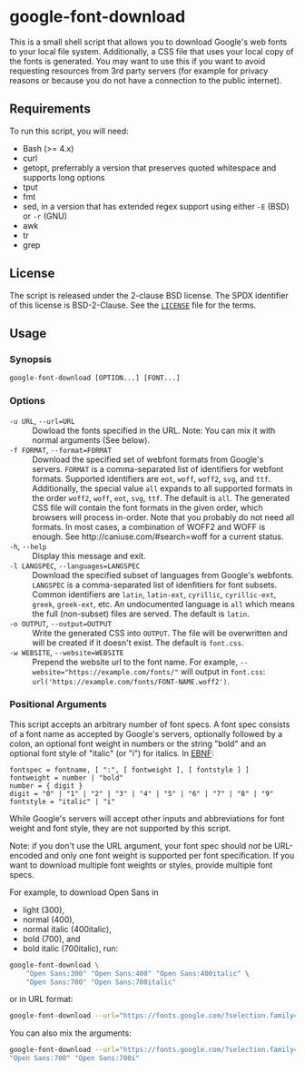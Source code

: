 # google-font-download

This is a small shell script that allows you to download Google's web fonts to
your local file system. Additionally, a CSS file that uses your local copy of
the fonts is generated. You may want to use this if you want to avoid
requesting resources from 3rd party servers (for example for privacy reasons or
because you do not have a connection to the public internet).

## Requirements

To run this script, you will need:

 - Bash (>= 4.x)
 - curl
 - getopt, preferrably a version that preserves quoted whitespace and supports long options
 - tput
 - fmt
 - sed, in a version that has extended regex support using either `-E` (BSD) or `-r` (GNU)
 - awk
 - tr
 - grep

## License

The script is released under the 2-clause BSD license. The SPDX identifier of
this license is BSD-2-Clause. See the [`LICENSE`](LICENSE) file for
the terms.

## Usage

### Synopsis
  `google-font-download [OPTION...] [FONT...]`

### Options

<dl>
    <dt><code>-u URL</code>, <code>--url=URL</code></dt>
    <dd>Dowload the fonts specified in the URL. Note: You can mix it with normal arguments (See below).</dd>
    <dt><code>-f FORMAT</code>, <code>--format=FORMAT</code></dt>
    <dd>Download the specified set of webfont formats from Google's servers.
        <code>FORMAT</code> is a comma-separated list of identifiers for
        webfont formats. Supported identifiers are <code>eot</code>,
        <code>woff</code>, <code>woff2</code>, <code>svg</code>, and
        <code>ttf</code>. Additionally, the special value <code>all</code>
        expands to all supported formats in the order <code>woff2</code>,
        <code>woff</code>, <code>eot</code>, <code>svg</code>,
        <code>ttf</code>. The default is <code>all</code>. The generated CSS
        file will contain the font formats in the given order, which browsers
        will process in-order. Note that you probably do not need all formats.
        In most cases, a combination of WOFF2 and WOFF is enough. See
        http://caniuse.com/#search=woff for a current status.</dd>
    <dt><code>-h</code>, <code>--help</code></dt>
    <dd>Display this message and exit.</dd>
    <dt><code>-l LANGSPEC</code>, <code>--languages=LANGSPEC</code></dt>
    <dd>Download the specified subset of languages from Google's webfonts.
        <code>LANGSPEC</code> is a comma-separated list of idenfitiers for font
        subsets. Common identifiers are <code>latin</code>,
        <code>latin-ext</code>, <code>cyrillic</code>,
        <code>cyrillic-ext</code>, <code>greek</code>, <code>greek-ext</code>,
        etc. An undocumented language is <code>all</code> which means the full
        (non-subset) files are served. The default is <code>latin</code>.</dd>
    <dt><code>-o OUTPUT</code>, <code>--output=OUTPUT</code></dt>
    <dd>Write the generated CSS into <code>OUTPUT</code>. The file will be
        overwritten and will be created if it doesn't exist. The default is
        <code>font.css</code>.</dd>
    <dt><code>-w WEBSITE</code>, <code>--website=WEBSITE</code></dt>
    <dd>Prepend the website url to the font name. For example,
        <code>--website="https://example.com/fonts/"</code> will output in
        <code>font.css</code>: <code>url('https://example.com/fonts/FONT-NAME.woff2')</code>.</dd>
</dl>


### Positional Arguments
  This script accepts an arbitrary number of font specs. A font spec consists
  of a font name as accepted by Google's servers, optionally followed by
  a colon, an optional font weight in numbers or the string "bold" and an
  optional font style of "italic" (or "i") for italics. In [EBNF](https://en.wikipedia.org/wiki/Extended_Backus%E2%80%93Naur_form):

  ```ebnf
  fontspec = fontname, [ ":", [ fontweight ], [ fontstyle ] ]
  fontweight = number | "bold"
  number = { digit }
  digit = "0" | "1" | "2" | "3" | "4" | "5" | "6" | "7" | "8" | "9"
  fontstyle = "italic" | "i"
  ```

  While Google's servers will accept other inputs and abbreviations for font
  weight and font style, they are not supported by this script.

  Note: if you don't use the URL argument, your font spec should *not* be URL-encoded and only one font weight
  is supported per font specification. If you want to download multiple font
  weights or styles, provide multiple font specs.

  For example, to download Open Sans in
   - light (300),
   - normal (400),
   - normal italic (400italic),
   - bold (700), and
   - bold italic (700italic),
  run:
```bash
google-font-download \
    "Open Sans:300" "Open Sans:400" "Open Sans:400italic" \
    "Open Sans:700" "Open Sans:700italic"
```
or in URL format:
```bash
google-font-download --url="https://fonts.google.com/?selection.family=Open+Sans:300,400,400i,700,700i"
```
You can also mix the arguments:
```bash
google-font-download --url="https://fonts.google.com/?selection.family=Open+Sans:300,400,400i" \
"Open Sans:700" "Open Sans:700i"
```

